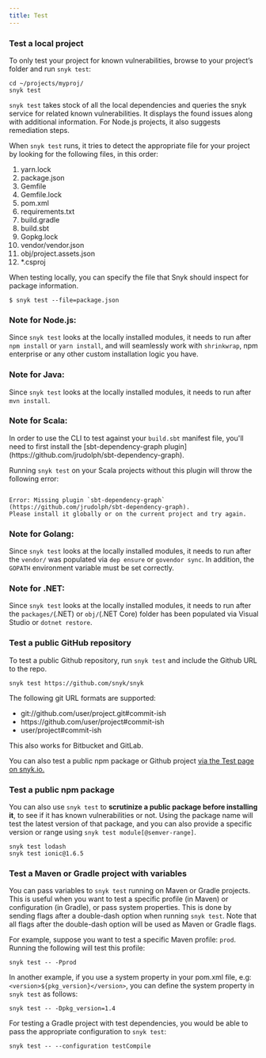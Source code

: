 ```yaml
---
title: Test
---
```

<h3>Test a local project</h3>
<p>To only test your project for known vulnerabilities, browse to your project’s folder and run <code>snyk test</code>:</p>

<div class="highlight"><pre><code class="language-console" data-lang="console"><span class="go">cd ~/projects/myproj/</span>
<span class="go">snyk test</span></code></pre></div>

<p><code>snyk test</code> takes stock of all the local dependencies and queries the snyk service for related known vulnerabilities. It displays the found issues along with additional information. For Node.js projects, it also suggests remediation steps.</p>

<p>When <code>snyk test</code> runs, it tries to detect the appropriate file for your project by looking for the following files, in this order:</p>
<ol>
  <li>yarn.lock</li>
  <li>package.json</li>
  <li>Gemfile</li>
  <li>Gemfile.lock</li>
  <li>pom.xml</li>
  <li>requirements.txt</li>
  <li>build.gradle</li>
  <li>build.sbt</li>
  <li>Gopkg.lock</li>
  <li>vendor/vendor.json</li>
  <li>obj/project.assets.json</li>
  <li>*.csproj</li>
</ol>

<p>When testing locally, you can specify the file that Snyk should inspect for package information.</p>

<div class="highlight"><pre><code class="language-console" data-lang="console"><span class="go">$ snyk test --file=package.json</span>
</code></pre></div>

<h3>Note for Node.js:</h3>
<p>Since <code>snyk test</code> looks at the locally installed modules, it needs to run after <code>npm install</code> or <code>yarn install</code>, and will seamlessly work with <code>shrinkwrap</code>, npm enterprise or any other custom installation logic you have.</p>

<h3>Note for Java:</h3>
<p>Since <code>snyk test</code> looks at the locally installed modules, it needs to run after <code>mvn install</code>.</p>

<h3>Note for Scala:</h3>
<p>In order to use the CLI to test against your <code>build.sbt</code> manifest file, you'll need to first install the [sbt-dependency-graph plugin](https://github.com/jrudolph/sbt-dependency-graph).</p>

<p>Running <code>snyk test</code> on your Scala projects without this plugin will throw the following error:</p>

<pre><code>
Error: Missing plugin `sbt-dependency-graph` (https://github.com/jrudolph/sbt-dependency-graph).
Please install it globally or on the current project and try again.
</code></pre>

<h3>Note for Golang:</h3>
<p>Since <code>snyk test</code> looks at the locally installed modules, it needs to run after the <code>vendor/</code> was populated via <code>dep ensure</code> or <code>govendor sync</code>. In addition, the <code>GOPATH</code> environment variable must be set correctly.</p>

<h3>Note for .NET:</h3>
<p>Since <code>snyk test</code> looks at the locally installed modules, it needs to run after the <code>packages/</code>(.NET) or <code>obj/</code>(.NET Core) folder has been populated via Visual Studio or <code>dotnet restore</code>.</p>

<h3>Test a public GitHub repository</h3>
<p>To test a public Github repository, run <code>snyk test</code> and include the Github URL to the repo.</p>
<div class="highlight"><pre><code class="language-console" data-lang="console"><span class="go">snyk test https://github.com/snyk/snyk</span></code></pre></div>
<p>The following git URL formats are supported:</p>

<ul>
  <li>git://github.com/user/project.git#commit-ish</li>
  <li>https://github.com/user/project#commit-ish</li>
  <li>user/project#commit-ish</li>
</ul>
<p>This also works for Bitbucket and GitLab.</p>
<p>You can also test a public npm package or Github project <a href="https://snyk.io/test/" title="Test page">via the Test page on snyk.io.</a></p>

<h3>Test a public npm package</h3>
<p>You can also use <code>snyk test</code> to <strong>scrutinize a public package before installing it</strong>, to see if it has known vulnerabilities or not. Using the package name will test the latest version of that package, and you can also provide a specific version or range using <code>snyk test module[@semver-range]</code>.</p>

<div class="highlight"><pre><code class="language-console" data-lang="console"><span class="go">snyk test lodash</span>
<span class="go">snyk test ionic@1.6.5</span></code></pre></div>

<h3>Test a Maven or Gradle project with variables</h3>
<p>You can pass variables to <code>snyk test</code> running on Maven or Gradle projects. This is useful when you want to test a specific profile (in Maven) or configuration (in Gradle), or pass system properties. This is done by sending flags after a double-dash option when running <code>snyk test</code>. Note that all flags after the double-dash option will be used as Maven or Gradle flags.</p>
<p>For example, suppose you want to test a specific Maven profile: <code>prod</code>. Running the following will test this profile:</p>
<div class="highlight"><pre><code class="language-console" data-lang="console"><span class="go">snyk test -- -Pprod</span></code></pre></div>
<p>In another example, if you use a system property in your pom.xml file, e.g: <code>&lt;version&gt;${pkg_version}&lt;/version&gt;</code>, you can define the system property in <code>snyk test</code> as follows:
<div class="highlight"><pre><code class="language-console" data-lang="console"><span class="go">snyk test -- -Dpkg_version=1.4</span></code></pre></div>
<p>For testing a Gradle project with test dependencies, you would be able to pass the appropriate configuration to <code>snyk test</code>:
<div class="highlight"><pre><code class="language-console" data-lang="console"><span class="go">snyk test -- --configuration testCompile</span></code></pre></div>

